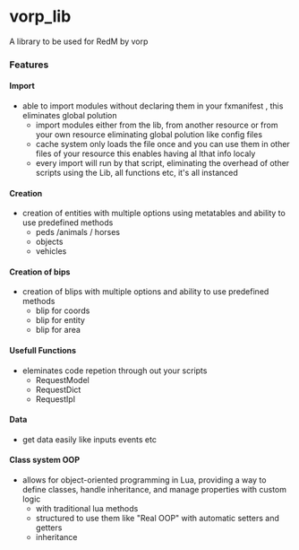 # vorp_lib
A library to be used for RedM  by vorp

### Features

#### Import
- able to import modules without declaring them in your fxmanifest , this eliminates global polution
  - import modules either from the lib, from another resource or from  your own resource eliminating  global polution like config files
  - cache system only loads the file once and you can use them in other files of your resource this enables having al lthat info localy
  - every import will run by that script, eliminating the overhead of other scripts using the Lib, all functions etc, it's all instanced

#### Creation 
- creation of entities with multiple options using metatables and ability to use predefined methods
  - peds /animals / horses
  - objects
  - vehicles

#### Creation of bips 
- creation of blips with multiple options and ability to use predefined methods
  - blip for coords
  - blip for entity
  - blip for area

#### Usefull Functions
- eleminates code repetion through out your scripts
  - RequestModel
  - RequestDict
  - RequestIpl
  
#### Data
- get data easily like inputs events etc

#### Class system OOP

- allows for object-oriented programming in Lua, providing a way to define classes, handle inheritance, and manage properties with custom logic
  - with traditional lua methods 
  - structured to use them like "Real OOP" with automatic setters and getters 
  - inheritance

